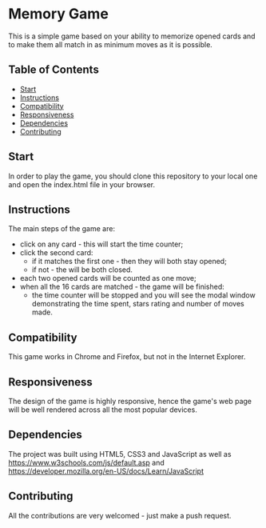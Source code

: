 # Memory Game
This is a simple game based on your ability to memorize opened cards and to make them all match in as minimum moves as it is possible.

## Table of Contents

* [Start](#start)
* [Instructions](#instructions)
* [Compatibility](#contributing)
* [Responsiveness](#contributing)
* [Dependencies](#contributing)
* [Contributing](#contributing)

## Start
In order to play the game, you should clone this repository to your local one and open the index.html file in your browser.

## Instructions

The main steps of the game are:
* click on any card - this will start the time counter;
* click the second card:
  * if it matches the first one - then they will both stay opened;
  * if not - the will be both closed.
* each two opened cards will be counted as one move;
* when all the 16 cards are matched - the game will be finished:
  * the time counter will be stopped and you will see the modal window demonstrating the time spent, stars rating and number of moves made.

## Compatibility
This game works in Chrome and Firefox, but not in the Internet Explorer.

## Responsiveness
The design of the game is highly responsive, hence the game's web page will be well rendered across all the most popular devices.

## Dependencies
The project was built using HTML5, CSS3 and JavaScript as well as https://www.w3schools.com/js/default.asp and https://developer.mozilla.org/en-US/docs/Learn/JavaScript

## Contributing
All the contributions are very welcomed - just make a push request.

